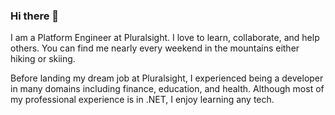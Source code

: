 ### Hi there 👋

I am a Platform Engineer at Pluralsight. 
I love to learn, collaborate, and help others.
You can find me nearly every weekend in the mountains either hiking or skiing.

Before landing my dream job at Pluralsight, I experienced being a developer in many domains including finance, education, and health.
Although most of my professional experience is in .NET, I enjoy learning any tech.

<!--
**GoFightNguyen/GoFightNguyen** is a ✨ _special_ ✨ repository because its `README.md` (this file) appears on your GitHub profile.

Here are some ideas to get you started:

- 🔭 I’m currently working on ...
- 🌱 I’m currently learning ...
- 👯 I’m looking to collaborate on ...
- 🤔 I’m looking for help with ...
- 💬 Ask me about ...
- 📫 How to reach me: ...
- 😄 Pronouns: ...
- ⚡ Fun fact: ...
-->
